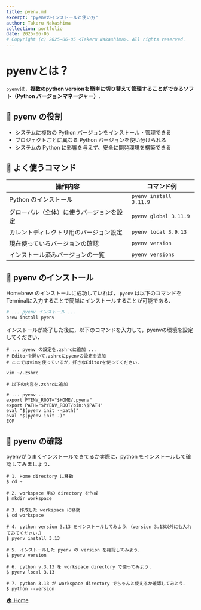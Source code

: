 ```yaml
---
title: pyenv.md
excerpt: "pyenvのインストールと使い方"
author: Takeru Nakashima
collection: portfolio
date: 2025-06-05
# Copyright (c) 2025-06-05 <Takeru Nakashima>. All rights reserved.
---
```


# pyenvとは？
`pyenv`は，**複数のpython versionを簡単に切り替えて管理することができるソフト（Python バージョンマネージャー）**.

## 🐍 pyenv の役割

- システムに複数の Python バージョンをインストール・管理できる
- プロジェクトごとに異なる Python バージョンを使い分けられる
- システムの Python に影響を与えず、安全に開発環境を構築できる

## 🔧 よく使うコマンド

| 操作内容                 | コマンド例                  |
| -------------------- | ---------------------- |
| Python のインストール       | `pyenv install 3.11.9` |
| グローバル（全体）に使うバージョンを設定 | `pyenv global 3.11.9`  |
| カレントディレクトリ用のバージョン設定  | `pyenv local 3.9.13`   |
| 現在使っているバージョンの確認      | `pyenv version`        |
| インストール済みバージョンの一覧     | `pyenv versions`       |

## 🐍 pyenv のインストール

Homebrew のインストールに成功していれば， `pyenv` は以下のコマンドをTerminalに入力することで簡単にインストールすることが可能である．

``` zsh
# ... pyenv インストール ...
brew install pyenv
```
インストールが終了した後に，以下のコマンドを入力して，pyenvの環境を設定してください．
```
# ... pyenv の設定を.zshrcに追加 ...
# Editorを開いて.zshrcにpyenvの設定を追加
# ここではvimを使っているが，好きなEditorを使ってください．

vim ~/.zshrc

# 以下の内容を.zshrcに追加

# ... pyenv ...
export PYENV_ROOT="$HOME/.pyenv"
export PATH="$PYENV_ROOT/bin:\$PATH"
eval "$(pyenv init --path)"
eval "$(pyenv init -)"
EOF
```

## 🐍 pyenv の確認
pyenvがうまくインストールできてるか実際に，python をインストールして確認してみましょう．
```
# 1. Home directory に移動
$ cd ~

# 2. workspace 用の directory を作成
$ mkdir workspace

# 3. 作成した workspace に移動
$ cd workspace

# 4. python version 3.13 をインストールしてみよう．（version 3.13以外にも入れてみてください．）
$ pyenv install 3.13

# 5. インストールした pyenv の version を確認してみよう．
$ pyenv version

# 6. python v.3.13 を workspace directory で使ってみよう.
$ pyenv local 3.13

# 7. python 3.13 が workspace directory でちゃんと使えるか確認してみとう．
$ python --version
```

[🏠 Home](../environment.md)
